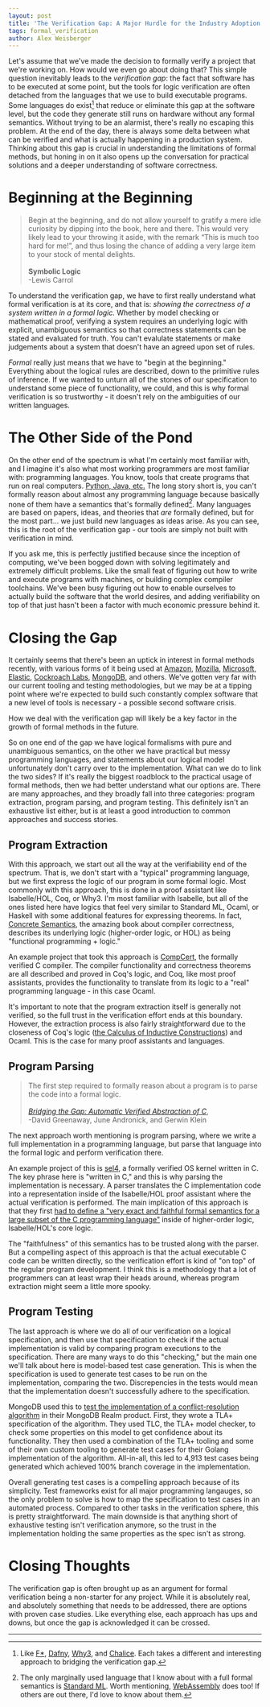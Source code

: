 ```yaml
---
layout: post
title: 'The Verification Gap: A Major Hurdle for the Industry Adoption of Formal Methods'
tags: formal_verification
author: Alex Weisberger
---
```


Let's assume that we've made the decision to formally verify a project that we're working on. How would we even go about doing that? This simple question inevitably leads to the _verification gap_: the fact that software has to be executed at some point, but the tools for logic verification are often detached from the languages that we use to build executable programs. Some languages do exist[^fn1] that reduce or eliminate this gap at the software level, but the code they generate still runs on hardware without any formal semantics. Without trying to be an alarmist, there's really no escaping this problem. At the end of the day, there is always some delta between what can be verified and what is actually happening in a production system. Thinking about this gap is crucial in understanding the limitations of formal methods, but honing in on it also opens up the conversation for practical solutions and a deeper understanding of software correctness.



# Beginning at the Beginning

> Begin at the beginning, and do not allow yourself to gratify a mere idle curiosity by dipping into the book, here and there. This would very likely lead to your throwing it aside, with the remark “This is much too hard for me!”, and thus losing the chance of adding a very large item to your stock of mental delights.
> <br><br> **Symbolic Logic**
> <br>-Lewis Carrol

To understand the verification gap, we have to first really understand what formal verification is at its core, and that is: _showing the correctness of a system written in a formal logic._ Whether by model checking or mathematical proof, verifying a system requires an underlying logic with explicit, unambiguous semantics so that correctness statements can be stated and evaluated for truth. You can't evalulate statements or make judgements about a system that doesn't have an agreed upon set of rules. 

_Formal_ really just means that we have to "begin at the beginning." Everything about the logical rules are described, down to the primitive rules of inference. If we wanted to unturn all of the stones of our specification to understand some piece of functionality, we could, and this is why formal verification is so trustworthy - it doesn't rely on the ambiguities of our written languages. 

# The Other Side of the Pond

On the other end of the spectrum is what I'm certainly most familiar with, and I imagine it's also what most working programmers are most familiar with: programming languages. You know, tools that create programs that run on real computers. [Python, Java, etc.](https://www.tiobe.com/tiobe-index/) The long story short is, you can't formally reason about almost any programming language because basically none of them have a semantics that's formally defined[^fn2]. Many languages are based on papers, ideas, and theories that _are_ formally defined, but for the most part... we just build new languages as ideas arise. As you can see, this is the root of the verification gap - our tools are simply not built with verification in mind.

If you ask me, this is perfectly justified because since the inception of computing, we've been bogged down with solving legitimately and extremely difficult problems. Like the small feat of figuring out how to write and execute programs with machines, or building complex compiler toolchains. We've been busy figuring out how to enable ourselves to actually build the software that the world desires, and adding verifiability on top of that just hasn't been a factor with much economic pressure behind it.

# Closing the Gap

It certainly seems that there's been an uptick in interest in formal methods recently, with various forms of it being used at [Amazon](https://lamport.azurewebsites.net/tla/formal-methods-amazon.pdf), [Mozilla](https://blog.mozilla.org/security/2020/07/06/performance-improvements-via-formally-verified-cryptography-in-firefox/), [Microsoft](https://project-everest.github.io/), [Elastic](https://www.youtube.com/watch?v=qYDcbcOVurc), [Cockroach Labs](https://www.cockroachlabs.com/blog/parallel-commits/), [MongoDB](https://www.youtube.com/watch?v=wVmGMQZSP88&list=PLvaSNyqj9rnK4ZJHenG-4emWltWh4vpFv&index=6), and others. We've gotten very far with our current tooling and testing methodologies, but we may be at a tipping point where we're expected to build such constantly complex software that a new level of tools is necessary - a possible second software crisis.

How we deal with the verification gap will likely be a key factor in the growth of formal methods in the future.

So on one end of the gap we have logical formalisms with pure and unambiguous semantics, on the other we have practical but messy programming languages, and statements about our logical model unfortunately don't carry over to the implementation. What can we do to link the two sides? If it's really the biggest roadblock to the practical usage of formal methods, then we had better understand what our options are. There are many approaches, and they broadly fall into three categories: program extraction, program parsing, and program testing. This definitely isn't an exhaustive list either, but is at least a good introduction to common approaches and success stories.

## Program Extraction

With this approach, we start out all the way at the verifiability end of the spectrum. That is, we don't start with a "typical" programming language, but we first express the logic of our program in some formal logic. Most commonly with this approach, this is done in a proof assistant like Isabelle/HOL, Coq, or Why3. I'm most familiar with Isabelle, but all of the ones listed here have logics that feel very similar to Standard ML, Ocaml, or Haskell with some additional features for expressing theorems. In fact, [Concrete Semantics](http://concrete-semantics.org/), the amazing book about compiler correctness, describes its underlying logic (higher-order logic, or HOL) as being "functional programming + logic."

An example project that took this approach is [CompCert](https://compcert.org/), the formally verified C compiler. The compiler functionality and correctness theorems are all described and proved in Coq's logic, and Coq, like most proof assistants, provides the functionality to translate from its logic to a "real" programming language - in this case Ocaml.

It's important to note that the program extraction itself is generally not verified, so the full trust in the verification effort ends at this boundary. However, the extraction process is also fairly straightforward due to the closeness of Coq's logic ([the Calculus of Inductive Constructions](https://en.wikipedia.org/wiki/Calculus_of_constructions)) and Ocaml. This is the case for many proof assistants and languages.

## Program Parsing

> The first step required to formally reason about a program is to parse the code into a formal logic.
> <br><br>_[Bridging the Gap: Automatic Verified Abstraction of C](https://trustworthy.systems/publications/nicta_full_text/5662.pdf)_,
> <br>-David Greenaway, June Andronick, and Gerwin Klein

The next approach worth mentioning is program parsing, where we write a full implementation in a programming language, but parse that language into the formal logic and perform verification there.

An example project of this is [sel4](https://sel4.systems/), a formally verified OS kernel written in C. The key phrase here is "written in C," and this is why parsing the implementation is necessary. A parser translates the C implementation code into a representation inside of the Isabelle/HOL proof assistant where the actual verification is performed. The main implication of this approach is that they first [had to define a "very exact and faithful formal semantics for a large subset of the C programming language"](http://web1.cs.columbia.edu/~junfeng/09fa-e6998/papers/sel4.pdf) inside of higher-order logic, Isabelle/HOL's core logic. 

The "faithfulness" of this semantics has to be trusted along with the parser. But a compelling aspect of this approach is that the actual executable C code can be written directly, so the verification effort is kind of "on top" of the regular program development. I think this is a methodology that a lot of programmers can at least wrap their heads around, whereas program extraction might seem a little more spooky.

## Program Testing

The last approach is where we do all of our verification on a logical specification, and then use that specification to check if the actual implementation is valid by comparing program executions to the specification. There are many ways to do this "checking," but the main one we'll talk about here is model-based test case generation. This is when the specification is used to generate test cases to be run on the implementation, comparing the two. Discrepencies in the tests would mean that the implementation doesn't successfully adhere to the specification.

MongoDB used this to [test the implementation of a conflict-resolution algorithm](https://www.youtube.com/watch?v=wVmGMQZSP88&t=954s) in their MongoDB Realm product. First, they wrote a TLA+ specification of the algorithm. They used TLC, the TLA+ model checker, to check some properties on this model to get confidence about its functionality. They then used a combination of the TLA+ tooling and some of their own custom tooling to generate test cases for their Golang implementation of the algorithm. All-in-all, this led to 4,913 test cases being generated which achieved 100% branch coverage in the implementation.

Overall generating test cases is a compelling approach because of its simplicity. Test frameworks exist for all major programming langauges, so the only problem to solve is how to map the specification to test cases in an automated process. Compared to other tasks in the verification sphere, this is pretty straightforward. The main downside is that anything short of exhaustive testing isn't verification anymore, so the trust in the implementation holding the same properties as the spec isn't as strong.

# Closing Thoughts

The verification gap is often brought up as an argument for formal verification being a non-starter for any project. While it is absolutely real, and absolutely something that needs to be addressed, there are options with proven case studies. Like everything else, each approach has ups and downs, but once the gap is acknowledged it can be crossed.

<hr>

[^fn1]: Like [F*](https://www.fstar-lang.org/), [Dafny](https://dafny.org/dafny/), [Why3](https://why3.lri.fr/doc/index.html), and [Chalice](https://www.microsoft.com/en-us/research/project/chalice/). Each takes a different and interesting approach to bridging the verification gap.

[^fn2]: The only marginally used language that I know about with a full formal semantics is [Standard ML](https://smlfamily.github.io/sml90-defn.pdf). Worth mentioning, [WebAssembly](https://webassembly.github.io/spec/core/) does too! If others are out there, I'd love to know about them.
